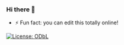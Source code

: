 ### Hi there 👋

- ⚡ Fun fact: you can edit this totally online!

[![License: ODbL](https://img.shields.io/badge/License-PDDL-brightgreen.svg)](https://opendatacommons.org/licenses/pddl/)
<!--
**macksm3/macksm3** is a ✨ _special_ ✨ repository because its `README.md` (this file) appears on your GitHub profile.

Here are some ideas to get you started:

- 🔭 I’m currently working on ...
- 🌱 I’m currently learning ...
- 👯 I’m looking to collaborate on ...
- 🤔 I’m looking for help with ...
- 💬 Ask me about ...
- 📫 How to reach me: ...
- 😄 Pronouns: ...
- ⚡ Fun fact: ...
-->
